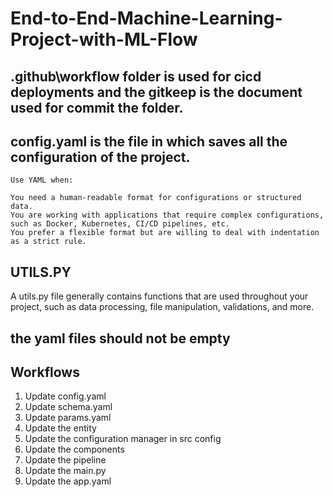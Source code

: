 # End-to-End-Machine-Learning-Project-with-ML-Flow

## .github\workflow folder is used for cicd deployments and the gitkeep is the document used for commit the folder.
## config.yaml is the file in which saves all the configuration of the project.

    Use YAML when:

    You need a human-readable format for configurations or structured data.
    You are working with applications that require complex configurations, such as Docker, Kubernetes, CI/CD pipelines, etc.
    You prefer a flexible format but are willing to deal with indentation as a strict rule.


## UTILS.PY
A utils.py file generally contains functions that are used throughout your project, such as data processing, file manipulation, validations, and more.

## the yaml files should not be empty

## Workflows

1. Update config.yaml 
2. Update schema.yaml 
3. Update params.yaml
4. Update the entity
5. Update the configuration manager in src config
6. Update the components
7. Update the pipeline
8. Update the main.py
9. Update the app.yaml


